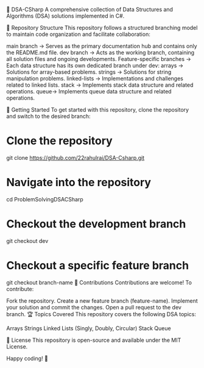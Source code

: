 📘 DSA-CSharp
A comprehensive collection of Data Structures and Algorithms (DSA) solutions implemented in C#.

📂 Repository Structure
This repository follows a structured branching model to maintain code organization and facilitate collaboration:

main branch → Serves as the primary documentation hub and contains only the README.md file.
dev branch → Acts as the working branch, containing all solution files and ongoing developments.
Feature-specific branches → Each data structure has its own dedicated branch under dev:
arrays → Solutions for array-based problems.
strings → Solutions for string manipulation problems.
linked-lists → Implementations and challenges related to linked lists.
stack → Implements stack data structure and related operations.
queue-> Implements queue data structure and related operations.

🔧 Getting Started
To get started with this repository, clone the repository and switch to the desired branch:

# Clone the repository
git clone https://github.com/22rahulrai/DSA-Csharp.git

# Navigate into the repository
cd ProblemSolvingDSACSharp

# Checkout the development branch
git checkout dev

# Checkout a specific feature branch
git checkout branch-name
🚀 Contributions
Contributions are welcome! To contribute:

Fork the repository.
Create a new feature branch (feature-name).
Implement your solution and commit the changes.
Open a pull request to the dev branch.
🏆 Topics Covered
This repository covers the following DSA topics:

Arrays
Strings
Linked Lists (Singly, Doubly, Circular)
Stack
Queue

📜 License
This repository is open-source and available under the MIT License.

Happy coding! 🚀
